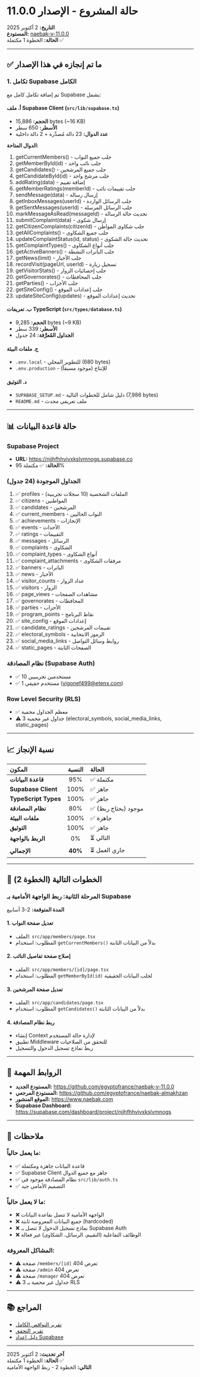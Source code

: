 # حالة المشروع - الإصدار 11.0.0

**التاريخ:** 2 أكتوبر 2025  
**المستودع:** [naebak-v-11.0.0](https://github.com/egyptofrance/naebak-v-11.0.0)  
**الحالة:** الخطوة 1 مكتملة ✅

---

## ✅ ما تم إنجازه في هذا الإصدار

### 1. تكامل Supabase الكامل

تم إضافة تكامل كامل مع Supabase يشمل:

#### أ. ملف Supabase Client (`src/lib/supabase.ts`)
- **الحجم:** 15,886 bytes (~16 KB)
- **الأسطر:** 650 سطر
- **عدد الدوال:** 23 دالة مُصدَّرة + 2 دالة داخلية

**الدوال المتاحة:**
1. getCurrentMembers() - جلب جميع النواب
2. getMemberById(id) - جلب نائب واحد
3. getCandidates() - جلب جميع المرشحين
4. getCandidateById(id) - جلب مرشح واحد
5. addRating(data) - إضافة تقييم
6. getMemberRatings(memberId) - جلب تقييمات نائب
7. sendMessage(data) - إرسال رسالة
8. getInboxMessages(userId) - جلب الرسائل الواردة
9. getSentMessages(userId) - جلب الرسائل المرسلة
10. markMessageAsRead(messageId) - تحديث حالة الرسالة
11. submitComplaint(data) - إرسال شكوى
12. getCitizenComplaints(citizenId) - جلب شكاوى المواطن
13. getAllComplaints() - جلب جميع الشكاوى
14. updateComplaintStatus(id, status) - تحديث حالة الشكوى
15. getComplaintTypes() - جلب أنواع الشكاوى
16. getActiveBanners() - جلب البانرات النشطة
17. getNews(limit) - جلب الأخبار
18. recordVisit(pageUrl, userId) - تسجيل زيارة
19. getVisitorStats() - جلب إحصائيات الزوار
20. getGovernorates() - جلب المحافظات
21. getParties() - جلب الأحزاب
22. getSiteConfig() - جلب إعدادات الموقع
23. updateSiteConfig(updates) - تحديث إعدادات الموقع

#### ب. تعريفات TypeScript (`src/types/database.ts`)
- **الحجم:** 9,285 bytes (~9 KB)
- **الأسطر:** 339 سطر
- **الجداول المُعرَّفة:** 24 جدول

#### ج. ملفات البيئة
- `.env.local` - للتطوير المحلي (680 bytes)
- `.env.production` - للإنتاج (موجود مسبقاً)

#### د. التوثيق
- `SUPABASE_SETUP.md` - دليل شامل للخطوات التالية (7,986 bytes)
- `README.md` - ملف تعريفي محدث

---

## 📊 حالة قاعدة البيانات

### Supabase Project
- **URL:** https://njjhfhhvivxkslvmnogs.supabase.co
- **الحالة:** ✅ مكتملة 95%

### الجداول الموجودة (24 جدول)
1. ✅ profiles - الملفات الشخصية (10 سجلات تجريبية)
2. ✅ citizens - المواطنين
3. ✅ candidates - المرشحين
4. ✅ current_members - النواب الحاليين
5. ✅ achievements - الإنجازات
6. ✅ events - الأحداث
7. ✅ ratings - التقييمات
8. ✅ messages - الرسائل
9. ✅ complaints - الشكاوى
10. ✅ complaint_types - أنواع الشكاوى
11. ✅ complaint_attachments - مرفقات الشكاوى
12. ✅ banners - البانرات
13. ✅ news - الأخبار
14. ✅ visitor_counts - عداد الزوار
15. ✅ visitors - الزوار
16. ✅ page_views - مشاهدات الصفحات
17. ✅ governorates - المحافظات
18. ✅ parties - الأحزاب
19. ✅ program_points - نقاط البرنامج
20. ✅ site_config - إعدادات الموقع
21. ✅ candidate_ratings - تقييمات المرشحين
22. ✅ electoral_symbols - الرموز الانتخابية
23. ✅ social_media_links - روابط وسائل التواصل
24. ✅ static_pages - الصفحات الثابتة

### نظام المصادقة (Supabase Auth)
- ✅ 10 مستخدمين تجريبيين
- ✅ 1 مستخدم حقيقي (vigonef499@etenx.com)

### Row Level Security (RLS)
- ✅ معظم الجداول محمية
- ⚠️ 3 جداول غير محمية (electoral_symbols, social_media_links, static_pages)

---

## 📈 نسبة الإنجاز

| المكون | النسبة | الحالة |
|:------|:------:|:------|
| **قاعدة البيانات** | 95% | ✅ مكتملة |
| **Supabase Client** | 100% | ✅ جاهز |
| **TypeScript Types** | 100% | ✅ جاهز |
| **نظام المصادقة** | 80% | ✅ موجود (يحتاج ربط) |
| **ملفات البيئة** | 100% | ✅ جاهزة |
| **التوثيق** | 100% | ✅ جاهز |
| **الربط بالواجهة** | 0% | ⏳ التالي |
| **الإجمالي** | **40%** | ⏳ جاري العمل |

---

## 🎯 الخطوات التالية (الخطوة 2)

### المرحلة الثانية: ربط الواجهة الأمامية بـ Supabase

**المدة المتوقعة:** 2-3 أسابيع

#### 1. تعديل صفحة النواب
- الملف: `src/app/members/page.tsx`
- المطلوب: استخدام `getCurrentMembers()` بدلاً من البيانات الثابتة

#### 2. إصلاح صفحة تفاصيل النائب
- الملف: `src/app/members/[id]/page.tsx`
- المطلوب: استخدام `getMemberById(id)` لجلب البيانات الحقيقية

#### 3. تعديل صفحة المرشحين
- الملف: `src/app/candidates/page.tsx`
- المطلوب: استخدام `getCandidates()` بدلاً من البيانات الثابتة

#### 4. ربط نظام المصادقة
- إنشاء Context لإدارة حالة المستخدم
- تطبيق Middleware للتحقق من الصلاحيات
- ربط نماذج تسجيل الدخول والتسجيل

---

## 🔗 الروابط المهمة

- **المستودع الجديد:** https://github.com/egyptofrance/naebak-v-11.0.0
- **المستودع المرجعي:** https://github.com/egyptofrance/naebak-almakhzan
- **الموقع المنشور:** https://www.naebak.com
- **Supabase Dashboard:** https://supabase.com/dashboard/project/njjhfhhvivxkslvmnogs

---

## 📝 ملاحظات

### ما يعمل حالياً:
- ✅ قاعدة البيانات جاهزة ومكتملة
- ✅ Supabase Client جاهز مع جميع الدوال
- ✅ نظام المصادقة موجود في `src/lib/auth.ts`
- ✅ التصميم الأمامي جيد

### ما لا يعمل حالياً:
- ❌ الواجهة الأمامية لا تتصل بقاعدة البيانات
- ❌ جميع البيانات المعروضة ثابتة (hardcoded)
- ❌ نماذج تسجيل الدخول لا تتصل بـ Supabase Auth
- ❌ الوظائف التفاعلية (التقييم، الرسائل، الشكاوى) غير فعالة

### المشاكل المعروفة:
- ⚠️ صفحة `/members/[id]` تعرض 404
- ⚠️ صفحة `/admin` تعرض 404
- ⚠️ صفحة `/manager` تعرض 404
- ⚠️ 3 جداول غير محمية بـ RLS

---

## 📚 المراجع

- [تقرير النواقص الكامل](../reports/تقرير_محدث_بعد_فحص_supabase.md)
- [تقرير التحقق](../reports/verification_report.md)
- [دليل إعداد Supabase](https://github.com/egyptofrance/naebak-v-11.0.0/blob/main/SUPABASE_SETUP.md)

---

**آخر تحديث:** 2 أكتوبر 2025  
**الحالة:** الخطوة 1 مكتملة ✅  
**التالي:** الخطوة 2 - ربط الواجهة الأمامية
